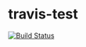 # travis-test
[![Build Status](https://travis-ci.org/wakarana1/patch-web.svg)](https://travis-ci.org/wakarana1/patch-web)
